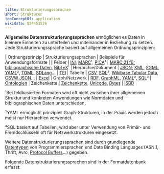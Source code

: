 ```yaml
---
title: Strukturierungssprachen
short: Strukturen
topConceptOf: application
wikidata: Q24451526
---
```


**Allgemeine Datenstrukturierungssprachen** ermöglichen es Daten in kleinere
Einheiten zu unterteilen und miteinander in Beziehung zu setzen. Jede
Strukturierungssprache basiert auf allgemeinen Ordnungsprinzipien:

| Ordnungsprinzip | Strukturierungssprachen | Beispiele für Anwendungsformate
|
| Felder | [INI](ini), [MARC](marc)¹, [PICA](pica)¹ | [MARC 21 für bibliographische Daten](marc/bibliographic), [BibTeX](bibtex)¹
| Hierarchie/Dokument | [JSON](json), [XML](xml), [SGML](sgml), [YAML](yaml)², [TOML](toml), [SDLang](sdlang)... | [TEI](tei)
| Tabelle | [CSV](csv), [SQL](sql)³, [Wikibase Tabular Data](wikibase-tabular-data), [CSVW JSON](csvw-json)... | [Excel](excel)
| Graph/Netzwerk | [RDF](rdf), [GraphML](graphml), [YAML](yaml)², [SQL](sql)³ | [Ontologien](rdf/voc)
| Zeichenkette | [Zeichenkette](chars), [Unicode](unicode), [Bytes](bytes) | [ISBD](isbd)

¹Bei feldbasierten Formaten wird oft nicht zwischen ihrer allgemeinen Struktur und konkreten Anwendungen wie Normdaten und bibliographischen Daten unterschieden.

²YAML ermöglicht prinzipiell Graph-Strukturen, in der Praxis werden jedoch meist
nur Hierarchien verwendet.

³SQL basiert auf Tabellen, wird aber unter Verwendung von Primär- und Fremdschlüsseln oft für Netzwerkstrukturen eingesetzt.

Weitere Datenstrukturierungssprachen sind durch grundlegende [Datentypen](application/datatype) von
Programmiersprachen und Data Binding Languages (ASN.1, Thrift, Avro, [Protocol
Buffers](protobuf)...) gegeben.

Folgende Datenstrukturierungssprachen sind in der Formatdatenbank erfasst:

<list-formats application="structure"/>
